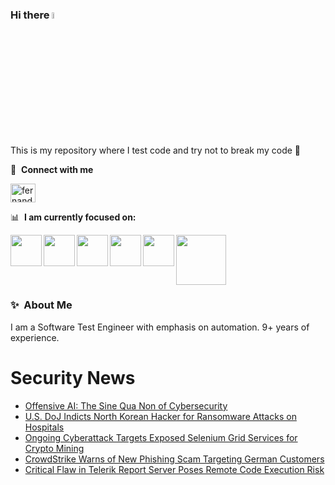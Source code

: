 ### Hi there <a href="https://www.gautamkrishnar.com/"><img src="https://media.giphy.com/media/hvRJCLFzcasrR4ia7z/giphy.gif" width="5%"></a>
This is my repository where I test code and try not to break my code :rofl:

🔗 &nbsp;**Connect with me**
<p align="left">
<a href="https://linkedin.com/in/fernandorlcruz" target="blank"><img align="center" src="https://raw.githubusercontent.com/rahuldkjain/github-profile-readme-generator/master/src/images/icons/Social/linked-in-alt.svg" alt="fernando cruz" height="30" width="40" /></a>
  
📊 &nbsp;**I am currently focused on:**

<img align="left" width='50' height='50' src="https://cdn.jsdelivr.net/gh/devicons/devicon/icons/python/python-original-wordmark.svg" />
<img align="left" width='50' height='50' src="https://cdn.jsdelivr.net/gh/devicons/devicon/icons/csharp/csharp-original.svg" />
<img align="left" width='50' height='50' src="https://cdn.jsdelivr.net/gh/devicons/devicon/icons/jenkins/jenkins-original.svg" />
<img align="left" width='50' height='50' src="https://specflow.org/wp-content/uploads/2021/05/SpecFlow-Icon.png" />
<img align="left" width='50' height='50' src="https://www.svgrepo.com/show/306098/githubactions.svg" />
<img width='80' height='80' src="https://cdn2.vectorstock.com/i/1000x1000/64/81/security-testing-concept-icon-safety-audit-key-vector-29166481.jpg" />
          
          
  
### ✨&nbsp; About Me

I am a Software Test Engineer with emphasis on automation. 9+ years of experience.

# Security News
<!-- BLOG-POST-LIST:START -->
- [Offensive AI: The Sine Qua Non of Cybersecurity](https://thehackernews.com/2024/07/offensive-ai-sine-qua-non-of.html)
- [U.S. DoJ Indicts North Korean Hacker for Ransomware Attacks on Hospitals](https://thehackernews.com/2024/07/us-doj-indicts-north-korean-hacker-for.html)
- [Ongoing Cyberattack Targets Exposed Selenium Grid Services for Crypto Mining](https://thehackernews.com/2024/07/ongoing-cyberattack-targets-exposed.html)
- [CrowdStrike Warns of New Phishing Scam Targeting German Customers](https://thehackernews.com/2024/07/crowdstrike-warns-of-new-phishing-scam.html)
- [Critical Flaw in Telerik Report Server Poses Remote Code Execution Risk](https://thehackernews.com/2024/07/critical-flaw-in-telerik-report-server.html)
<!-- BLOG-POST-LIST:END -->
